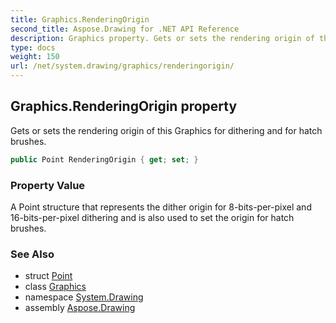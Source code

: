 ```yaml
---
title: Graphics.RenderingOrigin
second_title: Aspose.Drawing for .NET API Reference
description: Graphics property. Gets or sets the rendering origin of this Graphics for dithering and for hatch brushes
type: docs
weight: 150
url: /net/system.drawing/graphics/renderingorigin/
---
```

## Graphics.RenderingOrigin property

Gets or sets the rendering origin of this Graphics for dithering and for hatch brushes.

```csharp
public Point RenderingOrigin { get; set; }
```

### Property Value

A Point structure that represents the dither origin for 8-bits-per-pixel and 16-bits-per-pixel dithering and is also used to set the origin for hatch brushes.

### See Also

* struct [Point](../../point/)
* class [Graphics](../)
* namespace [System.Drawing](../../graphics/)
* assembly [Aspose.Drawing](../../../)


